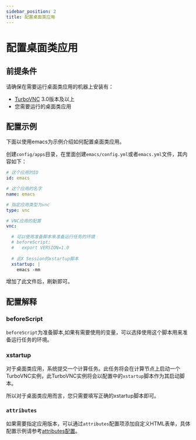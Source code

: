 ```yaml
---
sidebar_position: 2
title: 配置桌面类应用
---
```


# 配置桌面类应用 

## 前提条件

请确保在需要运行桌面类应用的机器上安装有：

- [TurboVNC](https://turbovnc.org/) 3.0版本及以上
- 您需要运行的桌面类应用

## 配置示例

下面以使用emacs为示例介绍如何配置桌面类应用。

创建`config/apps`目录，在里面创建`emacs/config.yml`或者`emacs.yml`文件，其内容如下：

```yaml title="config/apps/emacs/config.yml"
# 这个应用的ID
id: emacs

# 这个应用的名字
name: emacs

# 指定应用类型为vnc
type: vnc

# VNC应用的配置
vnc: 

  # 可以使用准备脚本来准备运行任务的环境
  # beforeScript:
  #   export VERSION=1.0
  
  # 此X Session的xstartup脚本
  xstartup: |
    emacs -mm

```

增加了此文件后，刷新即可。

## 配置解释

### beforeScript

`beforeScript`为准备脚本,如果有需要使用的变量，可以选择使用这个脚本用来准备运行任务的环境。

### xstartup

对于桌面类应用，系统提交一个计算任务。此任务将会在计算节点上启动一个TurboVNC实例，此TurboVNC实例将会以配置中的`xstartup`脚本作为其启动脚本。

所以对于桌面类应用而言，您只需要填写正确的xstartup脚本即可。

### `attributes`

如果需要指定应用版本，可以通过`attributes`配置项添加自定义HTML表单，具体配置示例请参考[attributes配置](./configure-attributes.md)。